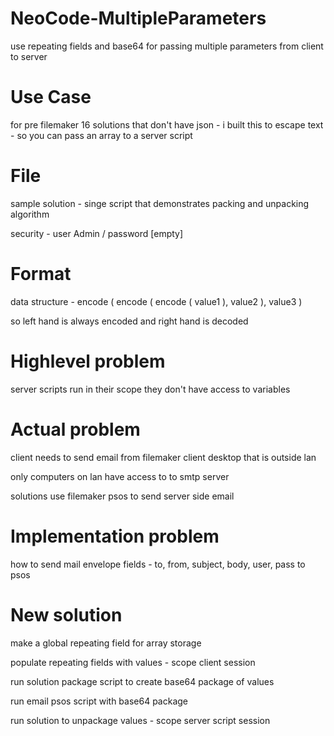 # NeoCode-MultipleParameters
use repeating fields and base64 for passing multiple parameters from client to server

# Use Case
for pre filemaker 16 solutions that don't have json - i built this to escape text - so you can pass an array to a server script

# File
sample solution - singe script that demonstrates packing and unpacking algorithm

security - user Admin / password [empty]

# Format
data structure - encode ( encode ( encode ( value1 ), value2 ), value3 )

so left hand is always encoded and right hand is decoded

# Highlevel problem

server scripts run in their scope
they don't have access to variables

# Actual problem

client needs to send email from filemaker client desktop that is outside lan

only computers on lan have access to to smtp server

solutions use filemaker psos to send server side email

# Implementation problem

how to send mail envelope fields - to, from, subject, body, user, pass to psos

# New solution

make a global repeating field for array storage

populate repeating fields with values - scope client session

run solution package script to create base64 package of values

run email psos script with base64 package

run solution to unpackage values - scope server script session
